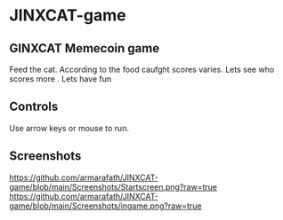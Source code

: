# JINXCAT-game
## GINXCAT Memecoin game
Feed the cat. According to the food caufght scores varies. Lets see who scores more . Lets have fun
## Controls
Use arrow keys or mouse to run. 

## Screenshots
https://github.com/armarafath/JINXCAT-game/blob/main/Screenshots/Startscreen.png?raw=true
https://github.com/armarafath/JINXCAT-game/blob/main/Screenshots/ingame.png?raw=true
